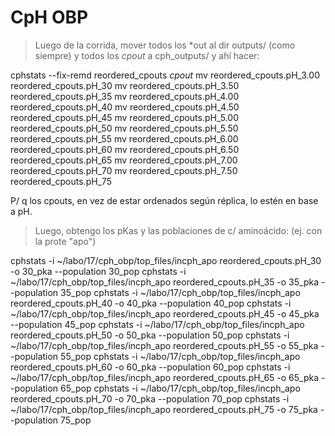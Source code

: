 # CpH OBP
>    Luego de la corrida, mover todos los *out al dir outputs/ (como siempre)
y todos los *cpout* a cph_outputs/ y ahí hacer:

cphstats --fix-remd reordered_cpouts *cpout*
mv reordered_cpouts.pH_3.00 reordered_cpouts.pH_30
mv reordered_cpouts.pH_3.50 reordered_cpouts.pH_35
mv reordered_cpouts.pH_4.00 reordered_cpouts.pH_40
mv reordered_cpouts.pH_4.50 reordered_cpouts.pH_45
mv reordered_cpouts.pH_5.00 reordered_cpouts.pH_50
mv reordered_cpouts.pH_5.50 reordered_cpouts.pH_55
mv reordered_cpouts.pH_6.00 reordered_cpouts.pH_60
mv reordered_cpouts.pH_6.50 reordered_cpouts.pH_65
mv reordered_cpouts.pH_7.00 reordered_cpouts.pH_70
mv reordered_cpouts.pH_7.50 reordered_cpouts.pH_75

P/ q los cpouts, en vez de estar ordenados según réplica, lo estén en base
a pH.

> Luego, obtengo los pKas y las poblaciones de c/ aminoácido: (ej. con la prote "apo")

cphstats -i ~/labo/17/cph_obp/top_files/incph_apo reordered_cpouts.pH_30 -o 30_pka --population 30_pop 
cphstats -i ~/labo/17/cph_obp/top_files/incph_apo reordered_cpouts.pH_35 -o 35_pka --population 35_pop 
cphstats -i ~/labo/17/cph_obp/top_files/incph_apo reordered_cpouts.pH_40 -o 40_pka --population 40_pop 
cphstats -i ~/labo/17/cph_obp/top_files/incph_apo reordered_cpouts.pH_45 -o 45_pka --population 45_pop 
cphstats -i ~/labo/17/cph_obp/top_files/incph_apo reordered_cpouts.pH_50 -o 50_pka --population 50_pop 
cphstats -i ~/labo/17/cph_obp/top_files/incph_apo reordered_cpouts.pH_55 -o 55_pka --population 55_pop 
cphstats -i ~/labo/17/cph_obp/top_files/incph_apo reordered_cpouts.pH_60 -o 60_pka --population 60_pop 
cphstats -i ~/labo/17/cph_obp/top_files/incph_apo reordered_cpouts.pH_65 -o 65_pka --population 65_pop 
cphstats -i ~/labo/17/cph_obp/top_files/incph_apo reordered_cpouts.pH_70 -o 70_pka --population 70_pop 
cphstats -i ~/labo/17/cph_obp/top_files/incph_apo reordered_cpouts.pH_75 -o 75_pka --population 75_pop 
